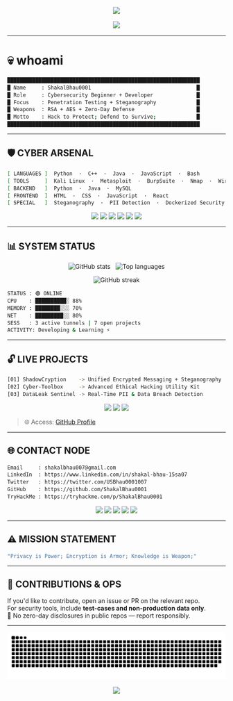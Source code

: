 <!-- Hacker Banner -->
<p align="center">
  <img src="https://capsule-render.vercel.app/api?type=waving&color=0:00FF00,100:004400&height=220&section=header&text=ShakalBhau0001%20|%20CyberSecurity%20Beginner&fontSize=40&fontColor=00FF00&animation=fadeIn&fontAlignY=38"/>
</p>

<p align="center">
  <img src="https://readme-typing-svg.herokuapp.com?font=JetBrains+Mono&size=24&duration=3000&pause=1000&color=00FF00&center=true&vCenter=true&width=700&lines=Initializing+Secure+Session...;Loading+ShakalBhau0001+Profile...;Cybersecurity+Researcher+;+Full-Stack+Developer;Encrypting+Connections+;+Breaking+Barriers;Think+Before+You+Click+;+Encrypt+Before+You+Send!"/>
</p>

---

# 💀 whoami

```bash
██████████████████████████████████████████████████████████████
█ Name     : ShakalBhau0001                                  █
█ Role     : Cybersecurity Beginner + Developer              █
█ Focus    : Penetration Testing + Steganography             █
█ Weapons  : RSA + AES + Zero-Day Defense                    █
█ Motto    : Hack to Protect; Defend to Survive;             █
██████████████████████████████████████████████████████████████
```

---

## 🛡 CYBER ARSENAL

```bash
[ LANGUAGES ]  Python  ·  C++  ·  Java  ·  JavaScript  ·  Bash
[ TOOLS     ]  Kali Linux  ·  Metasploit  ·  BurpSuite  ·  Nmap  ·  Wireshark
[ BACKEND   ]  Python  ·  Java  ·  MySQL
[ FRONTEND  ]  HTML  ·  CSS  ·  JavaScript  ·  React 
[ SPECIAL   ]  Steganography  ·  PII Detection  ·  Dockerized Security Apps
```

<p align="center">
  <img src="https://img.shields.io/badge/Python-3.11-informational?style=for-the-badge&logo=python&logoColor=white&color=0A0"/>
  <img src="https://img.shields.io/badge/C++-17-informational?style=for-the-badge&logo=c%2B%2B&logoColor=white&color=0A0"/>
  <img src="https://img.shields.io/badge/Java-17-informational?style=for-the-badge&logo=java&logoColor=white&color=0A0"/>
  <img src="https://img.shields.io/badge/JavaScript-ES6-informational?style=for-the-badge&logo=javascript&logoColor=white&color=0A0"/>
  <img src="https://img.shields.io/badge/Kali-Linux-informational?style=for-the-badge&logo=kali-linux&logoColor=white&color=0F0"/>
  <img src="https://img.shields.io/badge/Metasploit-active-critical?style=for-the-badge&logo=metasploit&logoColor=white&color=ff6600"/>
</p>

---

## 📊 SYSTEM STATUS

<p align="center">
  <img alt="GitHub stats" src="https://github-readme-stats.vercel.app/api?username=ShakalBhau0001&show_icons=true&theme=chartreuse-dark&hide_border=true" height="170"/>
  &nbsp;
  <img alt="Top languages" src="https://github-readme-stats.vercel.app/api/top-langs/?username=ShakalBhau0001&layout=compact&theme=chartreuse-dark&hide_border=true" height="170"/>
</p>

<p align="center">
  <img alt="GitHub streak" src="https://github-readme-streak-stats.herokuapp.com/?user=ShakalBhau0001&theme=chartreuse-dark&hide_border=true" height="150"/>
</p>


```bash
STATUS : 🟢 ONLINE
CPU    : ██████████░ 88%
MEMORY : ████████░░░ 70%
NET    : █████████░░ 80%
SESS   : 3 active tunnels | 7 open projects
ACTIVITY: Developing & Learning ⚡
```

---

## 🔓 LIVE PROJECTS

```bash
[01] ShadowCryption    -> Unified Encrypted Messaging + Steganography   (WIP)
[02] Cyber-Toolbox     -> Advanced Ethical Hacking Utility Kit          (WIP)
[03] DataLeak Sentinel -> Real-Time PII & Data Breach Detection         (WIP)
```

<p align="center">
  <img src="https://img.shields.io/badge/ShadowCryption-WIP-yellow?style=for-the-badge"/>
  <img src="https://img.shields.io/badge/Cyber--Toolbox-WIP-yellow?style=for-the-badge"/>
  <img src="https://img.shields.io/badge/DataLeak--Sentinel-WIP-yellow?style=for-the-badge"/>
</p>

> 🌐 Access: [GitHub Profile](https://github.com/ShakalBhau0001)

---

## 🌐 CONTACT NODE

```bash
Email     : shakalbhau007@gmail.com
LinkedIn  : https://www.linkedin.com/in/shakal-bhau-15sa07
Twitter   : https://twitter.com/USBhau0001007
GitHub    : https://github.com/ShakalBhau0001
TryHackMe : https://tryhackme.com/p/ShakalBhau0001
```

<p align="center">
  <img src="https://img.shields.io/badge/Email-shakalbhau007%40gmail.com-lightgrey?style=for-the-badge&logo=gmail"/>
  <img src="https://img.shields.io/badge/LinkedIn-shakal--bhau-blue?style=for-the-badge&logo=linkedin"/>
  <img src="https://img.shields.io/badge/Twitter-@USBhau0001007-blue?style=for-the-badge&logo=twitter"/>
  <img src="https://img.shields.io/badge/GitHub-ShakalBhau0001-black?style=for-the-badge&logo=github"/>
  <img src="https://img.shields.io/badge/TryHackMe-Profile-purple?style=for-the-badge&logo=tryhackme"/>
</p>

---

## ⚠️ MISSION STATEMENT

```bash
"Privacy is Power; Encryption is Armor; Knowledge is Weapon;"
```

---

## 🔁 CONTRIBUTIONS & OPS

If you'd like to contribute, open an issue or PR on the relevant repo.  
For security tools, include **test-cases and non-production data only**.  
🚫 No zero-day disclosures in public repos — report responsibly.

---

<p align="center">
  <img src="https://raw.githubusercontent.com/Platane/snk/output/github-contribution-grid-snake-dark.svg" alt="GitHub Contribution Snake"/>
</p>

<p align="center">
  <img src="https://capsule-render.vercel.app/api?type=waving&color=0:004400,100:00FF00&height=120&section=footer"/>
</p>

